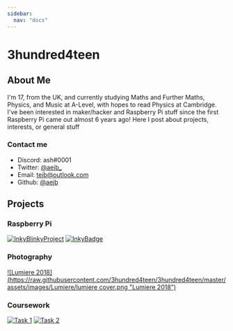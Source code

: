```yaml
---
sidebar:
  nav: "docs"
---
```


# 3hundred4teen
## About Me
I'm 17, from the UK, and currently studying Maths and Further Maths, Physics, and Music at A-Level, with hopes to read Physics at Cambridge. I've been interested in maker/hacker and Raspberry Pi stuff since the first Raspberry Pi came out almost 6 years ago! Here I post about projects, interests, or general stuff 

### Contact me

- Discord: ash#0001
- Twitter: [@aejb_](https://twitter.com/aejb_)
- Email: tejb@outlook.com
- Github: [@aejb](http://github.com/aejb)

## Projects
### Raspberry Pi
[![InkyBlinkyProject](https://raw.githubusercontent.com/3hundred4teen/3hundred4teen/master/assets/images/Screen%20Shot%202018-01-12%20at%2022.10.10.png "InkyBlinky")](http://3h4.uk/inkyblinky)
[![InkyBadge](https://raw.githubusercontent.com/3hundred4teen/3hundred4teen/master/assets/images/inky-holder/inky-badge.png "InkyBadge")](http://3h4.uk/inky-badge)
### Photography
[![Lumiere 2018](https://raw.githubusercontent.com/3hundred4teen/3hundred4teen/master/assets/images/Lumiere/lumiere cover.png "Lumiere 2018")](http://3h4.uk/lumiere)
### Coursework
[![Task 1](https://raw.githubusercontent.com/3hundred4teen/3hundred4teen/master/assets/images/coursework/task1.png "Task 1")](https://github.com/electric-blue-green/GSCE-Coursework-Python-GTIN)
[![Task 2](https://raw.githubusercontent.com/3hundred4teen/3hundred4teen/master/assets/images/coursework/task2.png "Task 1")](https://github.com/electric-blue-green/GSCE-Coursework-Weblang-TrafficLights)
